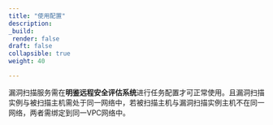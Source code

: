 ```yaml
---
title: "使用配置"
description:
_build:
 render: false 
draft: false
collapsible: true
weight: 40

---
```


漏洞扫描服务需在**明鉴远程安全评估系统**进行任务配置才可正常使用。且漏洞扫描实例与被扫描主机需处于同一网络中，若被扫描主机与漏洞扫描实例主机不在同一网络，两者需绑定到同一VPC网络中。
